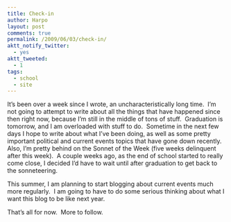 ```yaml
---
title: Check-in
author: Harpo
layout: post
comments: true
permalink: /2009/06/03/check-in/
aktt_notify_twitter:
  - yes
aktt_tweeted:
  - 1
tags:
  - school
  - site
---
```

It&#8217;s been over a week since I wrote, an uncharacteristically long time.  I&#8217;m not going to attempt to write about all the things that have happened since then right now, because I&#8217;m still in the middle of tons of stuff.  Graduation is tomorrow, and I am overloaded with stuff to do.  Sometime in the next few days I hope to write about what I&#8217;ve been doing, as well as some pretty important political and current events topics that have gone down recently.  Also, I&#8217;m pretty behind on the Sonnet of the Week (five weeks delinquent after this week).  A couple weeks ago, as the end of school started to really come close, I decided I&#8217;d have to wait until after graduation to get back to the sonneteering.

This summer, I am planning to start blogging about current events much more regularly.  I am going to have to do some serious thinking about what I want this blog to be like next year.

That&#8217;s all for now.  More to follow.